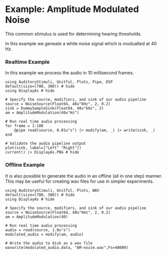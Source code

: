 # Example: Amplitude Modulated Noise

This common stimulus is used for determining hearing thresholds.

In this example we geneate a white noise signal which is modualted at 40 Hz.

### Realtime Example

In this example we process the audio in 10 millisecond frames.

```@example realtime
using AuditoryStimuli, Unitful, Plots, Pipe, DSP
default(size=(700, 300)) # hide
using DisplayAs # hide

# Specify the source, modifiers, and sink of our audio pipeline
source = NoiseSource(Float64, 48u"kHz", 2, 0.2)
sink = DummySampleSink(Float64, 48u"kHz", 2)
am = AmplitudeModulation(40u"Hz")

# Run real time audio processing
for frame = 1:100
    @pipe read(source, 0.01u"s") |> modify(am, _) |> write(sink, _)
end

# Validate the audio pipeline output
plot(sink, label=["Left" "Right"])
current() |> DisplayAs.PNG # hide
```


### Offline Example

It is also possible to generate the audio in an offline (all in one step) manner. This may be useful for creating wav files for use in simpler experiments.

```@example offline
using AuditoryStimuli, Unitful, Plots, WAV
default(size=(700, 300)) # hide
using DisplayAs # hide

# Specify the source, modifiers, and sink of our audio pipeline
source = NoiseSource(Float64, 48u"kHz", 2, 0.2)
am = AmplitudeModulation(40)

# Run real time audio processing
audio = read(source, 1.0u"s")
modulated_audio = modify(am, audio)

# Write the audio to disk as a wav file
wavwrite(modulated_audio.data, "AM-noise.wav",Fs=48000)
```
